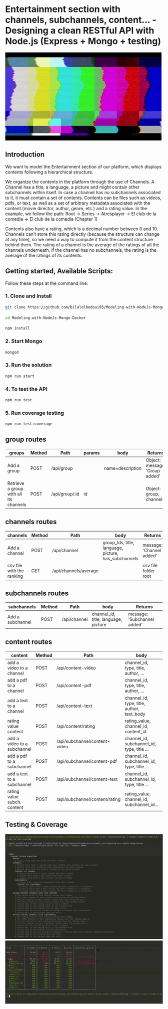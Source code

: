 # Entertainment section with channels, subchannels, content... - Designing a clean RESTful API with Node.js (Express + Mongo + testing)

![Joke](images/tv.gif)


## Introduction

We want to model the Entertainment section of our platform, which displays contents following a hierarchical structure.

We organize the contents in the platform through the use of Channels. A Channel has a title, a language, a picture and might contain other subchannels within itself. In case a
channel has no subchannels associated to it, it must contain a set of contents. Contents can be files such as videos, pdfs, or text, as well as a set of arbitrary metadata
associated with the content (movie director, author, genre, etc.) and a rating value.
In the example, we follow the path:
Root → Series → Atresplayer → El club de la comedia → El club de la comedia (Chapter 1)

Contents also have a rating, which is a decimal number between 0 and 10. Channels can’t store this rating directly (because the structure can change at any time), so we
need a way to compute it from the content structure behind them. The rating of a channel is the average of the ratings of all the channels underneath, if the channel has
no subchannels, the rating is the average of the ratings of its contents.

## Getting started, Available Scripts:

Follow these steps at the command line:

### 1. Clone and Install 

```bash
git clone https://github.com/bilalelbedoui93/Modeling-with-NodeJs-Mongo-Docker

cd Modeling-with-NodeJs-Mongo-Docker

npm install
```

### 2. Start Mongo

```bash
mongod
```

### 3. Run the solution
```bash
npm run start
```
### 4. To test the API

```bash
npm run test
```

### 5. Run coverage testing

```bash
npm run test:coverage
```

## group routes

|groups                                |Method|Path          |params|body            |Returns                       |
|--------------------------------------|------|--------------|------|----------------|------------------------------|
|Add a group                           |POST  |/api/group    |      |name+description|Object: message: 'Group added'|
|Retrieve a group with all its channels|POST  |/api/group/:id|id    |                |Object: group, channels       |


## channels routes

|channels                 |Method|Path                 |body                                                |Returns                 |
|-------------------------|------|---------------------|----------------------------------------------------|------------------------|
|Add a channel            |POST  |/api/channel         |group_Ids, title, language, picture, has_subchannels|message: 'Channel added'|
|csv file with the ranking|GET   |/api/channels/average|                                                    |csv file folder root    |

## subchannels routes

|subchannels              |Method|Path        |body                                | Returns                    |
|-------------------------|------|------------|------------------------------------|----------------------------|
|Add a subchannel         |POST  |/api/channel|channel_id, title, language, picture| message: 'Subchannel added'|

## content routes

|content                    |Method|Path                          |body                                      |Returns                        |
|---------------------------|------|------------------------------|------------------------------------------|-------------------------------|
|add a video to a channel   |POST  |/api/content-video            |channel_id, type, title, author, ...      |message:'content_video added'  |
|add a pdf to a channel     |POST  |/api/content-pdf              |channel_id, type, title, author, ...      |message:'content_pdf added'    |
|add a text to a channel    |POST  |/api/content-text             |channel_id, type, title, author, text_body|message:'content_text added'   |
|rating value content       |POST  |/api/content/rating           |rating_value, channel_id, content_id      |message:'rating value added...'|
|add a video to a subchannel|POST  |/api/subchannel/content-video |channel_id, subchannel_id, type, title ...|message:'... to subchannel'    |
|add a pdf to a subchannel  |POST  |/api/subchannel/content-pdf   |channel_id, subchannel_id, type, title ...|message:'... to subchannel'    |
|add a text to a subchannel |POST  |/api/subchannel/content-text  |channel_id, subchannel_id, type, title ...|message:'... to subchannel'    |
|rating value subch. content|POST  |/api/subchannel/content/rating|rating_value, channel_id, subchannel_id...|message:'rating value added...'|

## Testing & Coverage

![Testing](images/testing_1.png)
![Coverage](images/coverage.png)
